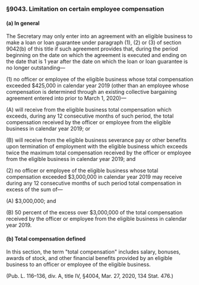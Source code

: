 ### §9043. Limitation on certain employee compensation ###

#### (a) In general ####

The Secretary may only enter into an agreement with an eligible business to make a loan or loan guarantee under paragraph (1), (2) or (3) of section 9042(b) of this title if such agreement provides that, during the period beginning on the date on which the agreement is executed and ending on the date that is 1 year after the date on which the loan or loan guarantee is no longer outstanding—

(1) no officer or employee of the eligible business whose total compensation exceeded $425,000 in calendar year 2019 (other than an employee whose compensation is determined through an existing collective bargaining agreement entered into prior to March 1, 2020)—

(A) will receive from the eligible business total compensation which exceeds, during any 12 consecutive months of such period, the total compensation received by the officer or employee from the eligible business in calendar year 2019; or

(B) will receive from the eligible business severance pay or other benefits upon termination of employment with the eligible business which exceeds twice the maximum total compensation received by the officer or employee from the eligible business in calendar year 2019; and

(2) no officer or employee of the eligible business whose total compensation exceeded $3,000,000 in calendar year 2019 may receive during any 12 consecutive months of such period total compensation in excess of the sum of—

(A) $3,000,000; and

(B) 50 percent of the excess over $3,000,000 of the total compensation received by the officer or employee from the eligible business in calendar year 2019.

#### (b) Total compensation defined ####

In this section, the term "total compensation" includes salary, bonuses, awards of stock, and other financial benefits provided by an eligible business to an officer or employee of the eligible business.

(Pub. L. 116–136, div. A, title IV, §4004, Mar. 27, 2020, 134 Stat. 476.)